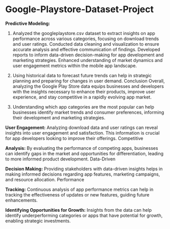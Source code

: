 # Google-Playstore-Dataset-Project
**Predictive Modeling:**
1. Analyzed the googleplaystore.csv dataset to extract insights on app performance across various categories, focusing on download trends and user ratings. Conducted data cleaning and visualization to ensure accurate analysis and effective communication of findings. Developed reports to inform data-driven decision-making for app development and marketing strategies. Enhanced understanding of market dynamics and user engagement metrics within the mobile app landscape.

2. Using historical data to forecast future trends can help in strategic planning and preparing for changes in user demand. Conclusion Overall, analyzing the Google Play Store data equips businesses and developers with the insights necessary to enhance their products, improve user experience, and stay competitive in a rapidly evolving app market.

3. Understanding which app categories are the most popular can help businesses identify market trends and consumer preferences, informing their development and marketing strategies. 

**User Engagement:**
Analyzing download data and user ratings can reveal insights into user engagement and satisfaction. This information is crucial for app developers looking to improve their offerings. Competitive

**Analysis:**
By evaluating the performance of competing apps, businesses can identify gaps in the market and opportunities for differentiation, leading to more informed product development. Data-Driven

**Decision Making:**
Providing stakeholders with data-driven insights helps in making informed decisions regarding app features, marketing campaigns, and resource allocation. Performance 

**Tracking:**
Continuous analysis of app performance metrics can help in tracking the effectiveness of updates or new features, guiding future enhancements. 

**Identifying Opportunities for Growth:**
Insights from the data can help identify underperforming categories or apps that have potential for growth, enabling strategic investments.
